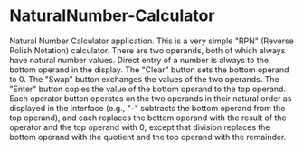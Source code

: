 # NaturalNumber-Calculator
Natural Number Calculator application.
This is a very simple "RPN" (Reverse Polish Notation) calculator. There are
two operands, both of which always have natural number values. Direct entry
of a number is always to the bottom operand in the display. The "Clear"
button sets the bottom operand to 0. The "Swap" button exchanges the values
of the two operands. The "Enter" button copies the value of the bottom
operand to the top operand. Each operator button operates on the two operands
in their natural order as displayed in the interface (e.g., "-" subtracts the
bottom operand from the top operand), and each replaces the bottom operand
with the result of the operator and the top operand with 0; except that
division replaces the bottom operand with the quotient and the top operand
with the remainder.
